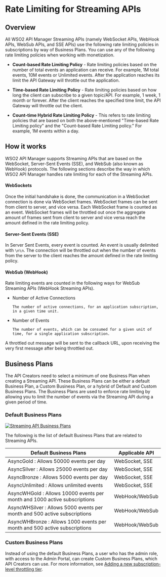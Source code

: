 # Rate Limiting for Streaming APIs

## Overview

All WSO2 API Manager Streaming APIs (namely WebSocket APIs, WebHook APIs, WebSub APIs, and SSE APIs) use the following rate limiting policies in subscriptions by way of Business Plans. You can use any of the following rate limiting policies when working with monetization.

- **Count-based Rate Limiting Policy** - Rate limiting policies based on the number of total events an application can receive. For example, 1M total events, 10M events or Unlimited events. After the application reaches its limit the API Gateway will throttle out the application.

- **Time-based Rate Limiting Policy** -  Rate limiting policies based on how long the client can subscribe to a given topic/API. For example, 1 week, 1 month or forever. After the client reaches the specified time limit, the API Gateway will throttle out the client.

- **Count-time Hybrid Rate Limiting Policy** - This refers to rate limiting policies that are based on both the above-mentioned "Time-based Rate Limiting policy" and the "Count-based Rate Limiting policy." For example, 1M events within a day.

## How it works

WSO2 API Manager supports Streaming APIs that are based on the WebSocket, Server-Sent Events (SSE), and WebSub (also known as WebHook) protocols. The following sections describe the way in which WSO2 API Manager handles rate limiting for each of the Streaming APIs.

#### WebSockets

Once the initial handshake is done, the communication in a WebSocket connection is done via WebSocket frames. WebSocket frames can be sent from client to server, and vice versa. Each WebSocket frame is counted as an event. WebSocket frames will be throttled out once the aggregate amount of frames sent from client to server and vice versa reach the amount defined in the rate limiting policy.

#### Server-Sent Events (SSE)

In Server Sent Events, every event is counted. An event is usually delimited with `\n\n`. The connection will be throttled out when the number of events from the server to the client reaches the amount defined in the rate limiting policy.

#### WebSub (WebHook)

Rate limiting events are counted in the following ways for WebSub Streaming APIs (WebHook Streaming APIs).

- Number of Active Connections

      The number of active connections, for an application subscription, in a given time unit.

- Number of Events

      The number of events, which can be consumed for a given unit of time, for a single application subscription.

A throttled out message will be sent to the callback URL, upon receiving the very first message after being throttled out.

## Business Plans

The API Creators need to select a minimum of one Business Plan when creating a Streaming API. These Business Plans can be either a default Business Plan, a Custom Business Plan, or a hybrid of Default and Custom Business Plans. The Business Plans are used to enforce rate limiting by allowing you to limit the number of events via the Streaming API during a given period of time.

### Default Business Plans

[![Streaming API Business Plans]({{base_path}}/assets/img/design/rate-limiting/stream-api-business-plans.png)]({{base_path}}/assets/img/design/rate-limiting/stream-api-business-plans.png)

The following is the list of default Business Plans that are related to Streaming APIs.

| **Default Business Plans**                                                    | **Applicable API** |
|---------------------------------------------------------------------------|----------------|
| AsyncGold : Allows 50000 events per day                                   | WebSocket, SSE |
| AsyncSilver : Allows 25000 events per day                                 | WebSocket, SSE |
| AsyncBronze : Allows 5000 events per day                                  | WebSocket, SSE |
| AsyncUnlimited : Allows unlimited events                                  | WebSocket, SSE |
| AsyncWHGold : Allows 10000 events per month and 1000 active subscriptions | WebHook/WebSub |
| AsyncWHSilver : Allows 5000 events per month and 500 active subscriptions | WebHook/WebSub |
| AsyncWHBronze : Allows 1000 events per month and 500 active subscriptions | WebHook/WebSub |

### Custom Business Plans

Instead of using the default Business Plans, a user who has the admin role, with access to the Admin Portal, can create Custom Business Plans, which API Creators can use. For more information, see [Adding a new subscription-level throttling tier]({{base_path}}/design/rate-limiting/adding-new-throttling-policies/#adding-a-new-subscription-level-throttling-tier).
